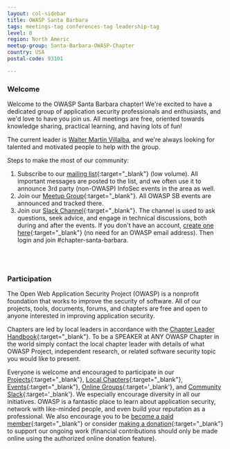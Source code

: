 ```yaml
---
layout: col-sidebar
title: OWASP Santa Barbara
tags: meetings-tag conferences-tag leadership-tag
level: 0
region: North Americ
meetup-group: Santa-Barbara-OWASP-Chapter
country: USA
postal-code: 93101

---
```


### Welcome

Welcome to the OWASP Santa Barbara chapter! We're excited to have a dedicated group of application security professionals and enthusiasts, and we'd love to have you join us. All meetings are free, oriented towards knowledge sharing, practical learning, and having lots of fun!

The current leader is [Walter Martín Villalba](mailto:martin.villalba@owasp.org), and we're always looking for talented and motivated people to help with the group.

Steps to make the most of our community:
1. Subscribe to our [mailing list](https://groups.google.com/a/owasp.org/forum/#!forum/santa-barbara-chapter){:target="_blank"} (low volume). All important messages are posted to the list, and we often use it to announce 3rd party (non-OWASP) InfoSec events in the area as well.
2. Join our [Meetup Group](https://www.meetup.com/Santa-Barbara-OWASP-Chapter/){:target="_blank"}. All OWASP SB events are announced and tracked there. 
3. Join our [Slack Channel](https://owasp.slack.com/app_redirect?channel=chapter-santa-barbara){:target="_blank"}. The channel is used to ask questions, seek advice, and engage in technical discussions, both during and after the events. If you don't have an account, [create one here](https://owasp-slack.herokuapp.com/){:target="_blank"} (no need for an OWASP email address). Then login and join #chapter-santa-barbara.
<br>
<br>

### Participation

The Open Web Application Security Project (OWASP) is a nonprofit foundation that works to improve the security of software. All of our projects, tools, documents, forums, and chapters are free and open to anyone interested in improving application security. 

Chapters are led by local leaders in accordance with the [Chapter Leader Handbook](https://owasp.org/www-policy/operational/chapter-handbook-existing){:target="_blank"}. To be a SPEAKER at ANY OWASP Chapter in the world simply contact the local chapter leader with details of what OWASP Project, independent research, or related software security topic you would like to present.

Everyone is welcome and encouraged to participate in our [Projects](https://owasp.org/projects/){:target="_blank"}, [Local Chapters](https://owasp.org/chapters){:target="_blank"}, [Events](https://owasp.org/events){:target="_blank"}, [Online Groups](https://groups.google.com/a/owasp.com/){:target='_blank'}, and [Community Slack](https://owasp.slack.com/){:target='_blank'}. We especially encourage diversity in all our initiatives. OWASP is a fantastic place to learn about application security, network with like-minded people, and even build your reputation as a professional. We also encourage you to be [become a paid member](https://owasp.org/membership){:target="_blank"} or consider [making a donation](https://owasp.org/donate){:target="_blank"} to support our ongoing work (financial contributions should only be made online using the authorized online donation feature).
